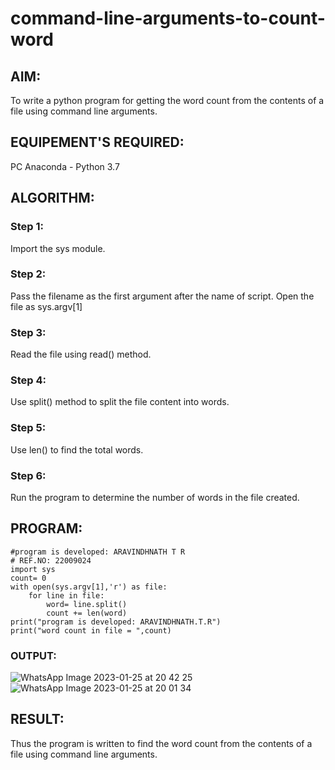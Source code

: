 # command-line-arguments-to-count-word
## AIM:
To write a python program for getting the word count from the contents of a file using command line arguments.
## EQUIPEMENT'S REQUIRED: 
PC
Anaconda - Python 3.7
## ALGORITHM: 
### Step 1: 
Import the sys module.
### Step 2: 
Pass the filename as the first argument after the name of script. Open the file as sys.argv[1]
### Step 3: 
Read the file using read() method.
### Step 4:  
Use split() method to split the file content into words.
### Step 5: 
Use len() to find the total words.
### Step 6: 
Run the program to determine the number of words in the file created.
## PROGRAM:
```
#program is developed: ARAVINDHNATH T R
# REF.NO: 22009024
import sys
count= 0
with open(sys.argv[1],'r') as file:
    for line in file:
        word= line.split()
        count += len(word)
print("program is developed: ARAVINDHNATH.T.R")
print("word count in file = ",count)
```
### OUTPUT:
![WhatsApp Image 2023-01-25 at 20 42 25](https://user-images.githubusercontent.com/118790841/214719660-6f8d84d6-6b94-4e2f-badc-7f26768b0413.jpg)
![WhatsApp Image 2023-01-25 at 20 01 34](https://user-images.githubusercontent.com/118790841/214719603-ad7b7be0-d20f-413b-bdea-d7a4f60b6ef8.jpg)

## RESULT:
Thus the program is written to find the word count from the contents of a file using command line arguments.
